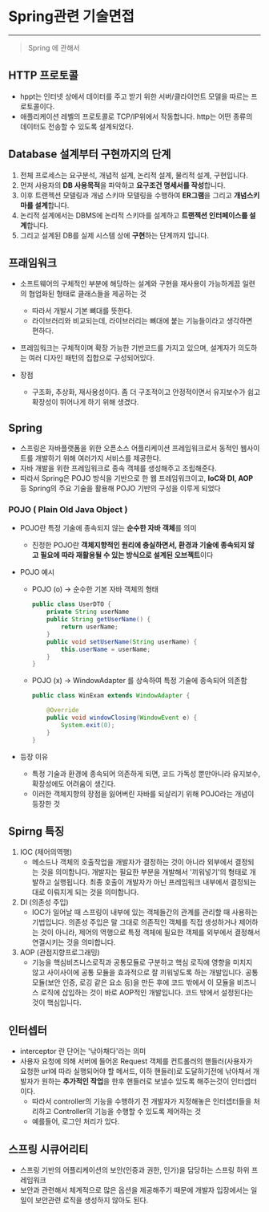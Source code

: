 # Spring관련 기술면접

---

> Spring 에 관해서 
>

## HTTP 프로토콜

- hppt는 인터넷 상에서 데이터를 주고 받기 위한 서버/클라이언트 모델을 따르는 프로토콜이다.
- 애플리케이션 레벨의 프로토콜로 TCP/IP위에서 작동합니다. http는 어떤 종류의 데이터도 전송할 수 있도록 설계되었다.



## Database 설계부터 구현까지의 단계

1. 전체 프로세스는 요구분석, 개념적 설계, 논리적 설계, 물리적 설계, 구현입니다. 
2. 먼저 사용자의 **DB 사용목적**을 파악하고 **요구조건 명세서를 작성**합니다.
3. 이후 트랜젝션 모델링과 개념 스키마 모델링을 수행하여 **ER그램**을 그리고 **개념스키마를 설계**합니다. 
4. 논리적 설계에서는 DBMS에 논리적 스키마를 설계하고 **트랜젝션 인터페이스를 설계**합니다. 
5. 그리고 설계된 DB를 실제 시스템 상에 **구현**하는 단계까지 입니다.



## 프래임워크 

- 소프트웨어의 구체적인 부분에 해당하는 설계와 구현을 재사용이 가능하게끔 일련의 협업화된 형태로 클래스들을 제공하는 것
  - 따라서 개발시 기본 뼈대를 뜻한다. 
  - 라이브러리와 비교되는데, 라이브러리는 뼈대에 붙는 기능들이라고 생각하면 편하다. 

- 프레임워크는 구체적이며 확장 가능한 기반코드를 가지고 있으며, 설계자가 의도하는 여러 디자인 패턴의 집합으로 구성되어있다.
- 장점
  - 구조화, 추상화, 재사용성이다. 좀 더 구조적이고 안정적이면서 유지보수가 쉽고 확장성이 뛰어나게 하기 위해 생겼다.




## Spring 

- 스프링은 자바플랫폼을 위한 오픈소스 어플리케이션 프레임워크로서 동적인 웹사이트를 개발하기 위해 여러가지 서비스를 제공한다.
- 자바 개발을 위한 프레임워크로 종속 객체를 생성해주고 조립해준다. 
- 따라서 Spring은 POJO 방식을 기반으로 한 웹 프레임워크이고, **IoC와 DI, AOP** 등 Spring의 주요 기술을 활용해 POJO 기반의 구성을 이루게 되었다

### POJO ( Plain Old Java Object )

- POJO란 특정 기술에 종속되지 않는 **순수한 자바 객체**를 의미

  - 진정한 POJO란 **객체지향적인 원리에 충실하면서, 환경과 기술에 종속되지 않고 필요에 따라 재활용될 수 있는 방식으로 설계된 오브젝트**이다

- POJO 예시

  - POJO (o) -> 순수한 기본 자바 객체의 형태 

    ```java
    public class UserDTO {
        private String userName
        public String getUserName() {
            return userName;
        }
        public void setUserName(String userName) {
            this.userName = userName;
        }
    }
    ```

  - POJO (x) -> WindowAdapter 를 상속하여 특정 기술에 종속되어 의존함 

    ```java
    public class WinExam extends WindowAdapter {
    
        @Override
        public void windowClosing(WindowEvent e) {
            System.exit(0);
        }
    }
    ```

- 등장 이유 

  - 특정 기술과 환경에 종속되어 의존하게 되면, 코드 가독성 뿐만아니라 유지보수, 확장성에도 어려움이 생긴다. 
  - 이러한 객체지향의 장점을 잃어버린 자바를 되살리기 위해 POJO라는 개념이 등장한 것



## Spirng 특징 

1. IOC (제어의역행)
   - 메소드나 객체의 호출작업을 개발자가 결정하는 것이 아니라 외부에서 결정되는 것을 의미합니다. 개발자는 필요한 부분을 개발해서 '끼워넣기'의 형태로 개발하고 실행됩니다. 최종 호출이 개발자가 아닌 프레임워크 내부에서 결정되는대로 이뤄지게 되는 것을 의미합니다.
2. DI (의존성 주입)
   - IOC가 일어날 때 스프링이 내부에 있는 객체들간의 관계를 관리할 때 사용하는 기법입니다. 의존성 주입은 말 그대로 의존적인 객체를 직접 생성하거나 제어하는 것이 아니라, 제어의 역행으로 특정 객체에 필요한 객체를 외부에서 결정해서 연결시키는 것을 의미합니다.
3. AOP (관점지향프로그래밍)
   - 기능을 핵심비즈니스로직과 공통모듈로 구분하고 핵심 로직에 영향을 미치지 않고 사이사이에 공통 모듈을 효과적으로 잘 끼워넣도록 하는 개발입니다. 공통모듈(보안 인증, 로깅 같은 요소 등)을 만든 후에 코드 밖에서 이 모듈을 비즈니스 로직에 삽입하는 것이 바로 AOP적인 개발입니다. 코드 밖에서 설정된다는 것이 핵심입니다.



## 인터셉터

- interceptor 란 단어는 '낚아채다'라는 의미
- 사용자 요청에 의해 서버에 들어온 Request 객체를 컨트롤러의 핸들러(사용자가 요청한 url에 따라 실행되어야 할 메서드, 이하 핸들러)로 도달하기전에 낚아채서 개발자가 원하는 **추가적인 작업**을 한후 핸들러로 보낼수 있도록 해주는것이 인터셉터이다. 
  - 따라서 controller의 기능을 수행하기 전 개발자가 지정해놓은 인터셉터들을 처리하고 Controller의 기능을 수행할 수 있도록 제어하는 것 
  - 예를들어, 로그인 처리가 있다.



## 스프링 시큐어리티

- 스프링 기반의 어플리케이션의 보안(인증과 권한, 인가)을 담당하는 스프링 하위 프레임워크
- 보안과 관련해서 체계적으로 많은 옵션을 제공해주기 때문에 개발자 입장에서는 일일이 보안관련 로직을 생성하지 않아도 된다. 
